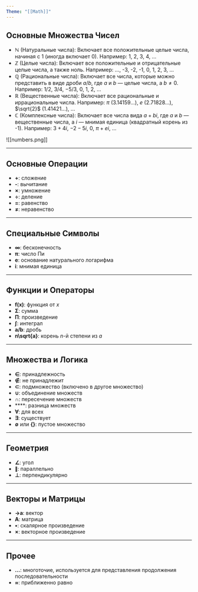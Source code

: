```yaml
---
Theme: "[[Math]]"
---
```

## Основные Множества Чисел

- **ℕ** (Натуральные числа): Включает все положительные целые числа, начиная с 1 (иногда включает 0). Например: 1, 2, 3, 4, ...
- **ℤ** (Целые числа): Включает все положительные и отрицательные целые числа, а также ноль. Например: ..., -3, -2, -1, 0, 1, 2, 3, ...
- **ℚ** (Рациональные числа): Включает все числа, которые можно представить в виде дроби $a/b$, где $a$ и $b$ — целые числа, а $b ≠ 0$. Например: $1/2$, $3/4$, $-5/3$, $0$, $1$, $2$, ...
- **ℝ** (Вещественные числа): Включает все рациональные и иррациональные числа. Например: $\pi$ (3.14159...), $e$ (2.71828...), $\sqrt{2}$ (1.41421...), ...
- **ℂ** (Комплексные числа): Включает все числа вида $a + bi$, где $a$ и $b$ — вещественные числа, а $i$ — мнимая единица (квадратный корень из -1). Например: $3 + 4i$, $-2 - 5i$, $0$, $\pi + ei$, ...

![[numbers.png]]

---

## Основные Операции

- **+**: сложение
- **-**: вычитание
- **×**: умножение
- **÷**: деление
- **=**: равенство
- **≠**: неравенство

---

## Специальные Символы

- **∞**: бесконечность
- **π**: число Пи
- **e**: основание натурального логарифма
- **i**: мнимая единица

---

## Функции и Операторы

- **f(x)**: функция от $x$
- **Σ**: сумма
- **Π**: произведение
- **∫**: интеграл
- **a/b**: дробь
- **n\sqrt{a}**: корень $n$-й степени из $a$

---

## Множества и Логика

- **∈**: принадлежность
- **∉**: не принадлежит
- **⊂**: подмножество (включено в другое множество)
- **∪**: объединение множеств
- **∩**: пересечение множеств
- **\**: разница множеств
- **∀**: для всех
- **∃**: существует
- **∅** или **{}**: пустое множество

---

## Геометрия

- **∠**: угол
- **∥**: параллельно
- **⊥**: перпендикулярно

---

## Векторы и Матрицы

- **→a**: вектор
- **A**: матрица
- **•**: скалярное произведение
- **×**: векторное произведение

---

## Прочее

- **…**: многоточие, используется для представления продолжения последовательности
- **≈**: приближенно равно
